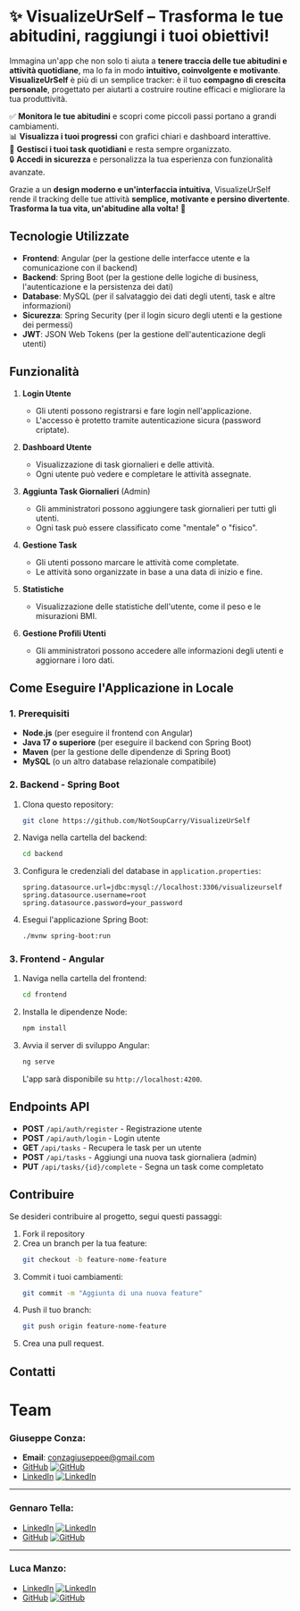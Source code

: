 
# ✨ **VisualizeUrSelf – Trasforma le tue abitudini, raggiungi i tuoi obiettivi!**  

Immagina un'app che non solo ti aiuta a **tenere traccia delle tue abitudini e attività quotidiane**, ma lo fa in modo **intuitivo, coinvolgente e motivante**. **VisualizeUrSelf** è più di un semplice tracker: è il tuo **compagno di crescita personale**, progettato per aiutarti a costruire routine efficaci e migliorare la tua produttività.  

✅ **Monitora le tue abitudini** e scopri come piccoli passi portano a grandi cambiamenti.  
📊 **Visualizza i tuoi progressi** con grafici chiari e dashboard interattive.  
🎯 **Gestisci i tuoi task quotidiani** e resta sempre organizzato.  
🔒 **Accedi in sicurezza** e personalizza la tua esperienza con funzionalità avanzate.  

Grazie a un **design moderno e un'interfaccia intuitiva**, VisualizeUrSelf rende il tracking delle tue attività **semplice, motivante e persino divertente**. **Trasforma la tua vita, un'abitudine alla volta!** 🚀


## Tecnologie Utilizzate

- **Frontend**: Angular (per la gestione delle interfacce utente e la comunicazione con il backend)
- **Backend**: Spring Boot (per la gestione delle logiche di business, l'autenticazione e la persistenza dei dati)
- **Database**: MySQL (per il salvataggio dei dati degli utenti, task e altre informazioni)
- **Sicurezza**: Spring Security (per il login sicuro degli utenti e la gestione dei permessi)
- **JWT**: JSON Web Tokens (per la gestione dell'autenticazione degli utenti)

## Funzionalità

1. **Login Utente**
   - Gli utenti possono registrarsi e fare login nell'applicazione.
   - L'accesso è protetto tramite autenticazione sicura (password criptate).
   
2. **Dashboard Utente**
   - Visualizzazione di task giornalieri e delle attività.
   - Ogni utente può vedere e completare le attività assegnate.

3. **Aggiunta Task Giornalieri** (Admin)
   - Gli amministratori possono aggiungere task giornalieri per tutti gli utenti.
   - Ogni task può essere classificato come "mentale" o "fisico".

4. **Gestione Task**
   - Gli utenti possono marcare le attività come completate.
   - Le attività sono organizzate in base a una data di inizio e fine.

5. **Statistiche**
   - Visualizzazione delle statistiche dell'utente, come il peso e le misurazioni BMI.

6. **Gestione Profili Utenti**
   - Gli amministratori possono accedere alle informazioni degli utenti e aggiornare i loro dati.

## Come Eseguire l'Applicazione in Locale

### 1. Prerequisiti

- **Node.js** (per eseguire il frontend con Angular)
- **Java 17 o superiore** (per eseguire il backend con Spring Boot)
- **Maven** (per la gestione delle dipendenze di Spring Boot)
- **MySQL** (o un altro database relazionale compatibile)

### 2. Backend - Spring Boot

1. Clona questo repository:
   ```bash
   git clone https://github.com/NotSoupCarry/VisualizeUrSelf
   ```
   
2. Naviga nella cartella del backend:
   ```bash
   cd backend
   ```

3. Configura le credenziali del database in `application.properties`:
   ```properties
   spring.datasource.url=jdbc:mysql://localhost:3306/visualizeurself
   spring.datasource.username=root
   spring.datasource.password=your_password
   ```

4. Esegui l'applicazione Spring Boot:
   ```bash
   ./mvnw spring-boot:run
   ```

### 3. Frontend - Angular

1. Naviga nella cartella del frontend:
   ```bash
   cd frontend
   ```

2. Installa le dipendenze Node:
   ```bash
   npm install
   ```

3. Avvia il server di sviluppo Angular:
   ```bash
   ng serve
   ```

   L'app sarà disponibile su `http://localhost:4200`.

## Endpoints API

- **POST** `/api/auth/register` - Registrazione utente
- **POST** `/api/auth/login` - Login utente
- **GET** `/api/tasks` - Recupera le task per un utente
- **POST** `/api/tasks` - Aggiungi una nuova task giornaliera (admin)
- **PUT** `/api/tasks/{id}/complete` - Segna un task come completato

## Contribuire

Se desideri contribuire al progetto, segui questi passaggi:

1. Fork il repository
2. Crea un branch per la tua feature:
   ```bash
   git checkout -b feature-nome-feature
   ```
3. Commit i tuoi cambiamenti:
   ```bash
   git commit -m "Aggiunta di una nuova feature"
   ```
4. Push il tuo branch:
   ```bash
   git push origin feature-nome-feature
   ```
5. Crea una pull request.


## Contatti

# Team

### Giuseppe Conza:
- **Email**: conzagiuseppee@gmail.com  
- [GitHub](https://github.com/NotSoupCarry) [![GitHub](https://img.shields.io/badge/GitHub-100000?style=flat&logo=github&logoColor=white)](https://github.com/NotSoupCarry)  
- [LinkedIn](https://www.linkedin.com/in/giuseppeconza/) [![LinkedIn](https://img.shields.io/badge/LinkedIn-0077B5?style=flat&logo=linkedin&logoColor=white)](https://www.linkedin.com/in/giuseppeconza/)

---

### Gennaro Tella:
- [LinkedIn](https://www.linkedin.com/in/gennaro-tella/) [![LinkedIn](https://img.shields.io/badge/LinkedIn-0077B5?style=flat&logo=linkedin&logoColor=white)](https://www.linkedin.com/in/gennaro-tella/)  
- [GitHub](https://github.com/NotSoupCarry/VisualizeUrSelf) [![GitHub](https://img.shields.io/badge/GitHub-100000?style=flat&logo=github&logoColor=white)](https://github.com/NotSoupCarry/VisualizeUrSelf)

---

### Luca Manzo:
- [LinkedIn](https://www.linkedin.com/in/luca-manzo-5b16602a8/) [![LinkedIn](https://img.shields.io/badge/LinkedIn-0077B5?style=flat&logo=linkedin&logoColor=white)](https://www.linkedin.com/in/luca-manzo-5b16602a8/)  
- [GitHub](https://github.com/Luca16-95) [![GitHub](https://img.shields.io/badge/GitHub-100000?style=flat&logo=github&logoColor=white)](https://github.com/Luca16-95)


